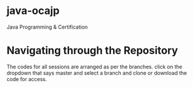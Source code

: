 # java-ocajp
Java Programming &amp;  Certification

# Navigating through the Repository
The codes for all sessions are arranged as per the branches. click on the dropdown that says master and select a branch and clone or download the code for access. 


